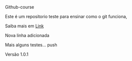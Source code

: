 Github-course



Este é um repositorio teste para ensinar como o git funciona,

Saiba mais em [Link](www.google.com)


Nova linha adicionada


Mais alguns testes... push


Versão 1.0.1
